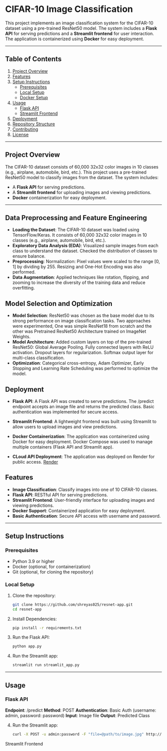 # CIFAR-10 Image Classification

This project implements an image classification system for the CIFAR-10 dataset using a pre-trained ResNet50 model. The system includes a **Flask API** for serving predictions and a **Streamlit frontend** for user interaction. The application is containerized using **Docker** for easy deployment.

---

## Table of Contents

1. [Project Overview](#project-overview)
2. [Features](#features)
3. [Setup Instructions](#setup-instructions)
   - [Prerequisites](#prerequisites)
   - [Local Setup](#local-setup)
   - [Docker Setup](#docker-setup)
4. [Usage](#usage)
   - [Flask API](#flask-api)
   - [Streamlit Frontend](#streamlit-frontend)
5. [Deployment](#deployment)
6. [Repository Structure](#repository-structure)
7. [Contributing](#contributing)
8. [License](#license)

---

## Project Overview

The CIFAR-10 dataset consists of 60,000 32x32 color images in 10 classes (e.g., airplane, automobile, bird, etc.). This project uses a pre-trained ResNet50 model to classify images from the dataset. The system includes:

- A **Flask API** for serving predictions.
- A **Streamlit frontend** for uploading images and viewing predictions.
- **Docker** containerization for easy deployment.

---

## Data Preprocessing and Feature Engineering

- **Loading the Dataset**: The CIFAR-10 dataset was loaded using TensorFlow/Keras. It consists of 60,000 32x32 color images in 10 classes (e.g., airplane, automobile, bird, etc.).
- **Exploratory Data Analysis (EDA)**: Visualized sample images from each class to understand the dataset. Checked the distribution of classes to ensure balance.
- **Preprocessing**: Normalization: Pixel values were scaled to the range [0, 1] by dividing by 255. Resizing and One-Hot Encoding was also performed.
- **Data Augmentation**: Applied techniques like rotation, flipping, and zooming to increase the diversity of the training data and reduce overfitting.

## Model Selection and Optimization

- **Model Selection**: ResNet50 was chosen as the base model due to its strong performance on image classification tasks. Two approaches were experimented, One was simple ResNet18 from scratch and the other was Pretrained ResNet50 Architecture trained on ImageNet Weights.
- **Model Architecture**: Added custom layers on top of the pre-trained ResNet50: Global Average Pooling. Fully connected layers with ReLU activation. Dropout layers for regularization. Softmax output layer for multi-class classification.
- **Optimization**: Categorical cross-entropy, Adam Optimizer, Early Stopping and Learning Rate Scheduling was performed to optimize the model.

## Deployment

- **Flask API**: A Flask API was created to serve predictions. The /predict endpoint accepts an image file and returns the predicted class. Basic authentication was implemented for secure access.

- **Streamlit Frontend**: A lightweight frontend was built using Streamlit to allow users to upload images and view predictions.

- **Docker Containerization**: The application was containerized using Docker for easy deployment. Docker Compose was used to manage multiple containers (Flask API and Streamlit app).

- **CLoud API Deployment**: The application was deployed on Render for public access.
  [Render](https://resnet-app.onrender.com)

## Features

- **Image Classification**: Classify images into one of 10 CIFAR-10 classes.
- **Flask API**: RESTful API for serving predictions.
- **Streamlit Frontend**: User-friendly interface for uploading images and viewing predictions.
- **Docker Support**: Containerized application for easy deployment.
- **Basic Authentication**: Secure API access with username and password.

---

## Setup Instructions

### Prerequisites

- Python 3.9 or higher
- Docker (optional, for containerization)
- Git (optional, for cloning the repository)

### Local Setup

1. Clone the repository:
   ```bash
   git clone https://github.com/shreyas025/resnet-app.git
   cd resnet-app

2. Install Dependencies:
   ```bash
   pip install -r requirements.txt

3. Run the Flask API:
   ```bash
   python app.py

4. Run the Streamlit app:
   ```bash
   streamlit run streamlit_app.py

---

## Usage

### Flask API

**Endpoint**: /predict
**Method**: POST
**Authentication**: Basic Auth (username: admin, password: password)
**Input**: Image file
**Output**: Predicted Class

4. Run the Streamlit app:
   ```bash
   curl -X POST -u admin:password -F "file=@path/to/image.jpg" http://localhost:8000/predict
   
Streamlit Frontend
